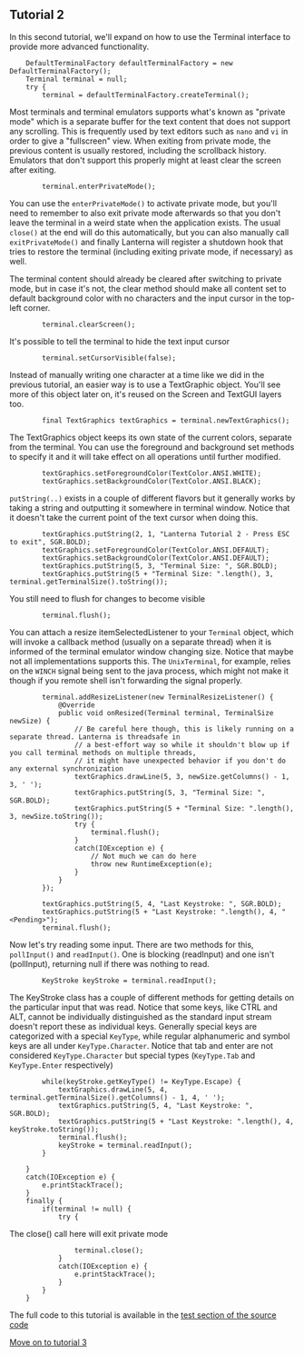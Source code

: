 Tutorial 2
---

In this second tutorial, we'll expand on how to use the Terminal interface to provide more advanced
functionality.

        DefaultTerminalFactory defaultTerminalFactory = new DefaultTerminalFactory();
        Terminal terminal = null;
        try {
            terminal = defaultTerminalFactory.createTerminal();

Most terminals and terminal emulators supports what's known as "private mode" which is a separate buffer for
the text content that does not support any scrolling. This is frequently used by text editors such as `nano`
and `vi` in order to give a "fullscreen" view. When exiting from private mode, the previous content is usually
restored, including the scrollback history. Emulators that don't support this properly might at least clear
the screen after exiting.

            terminal.enterPrivateMode();
            
You can use the `enterPrivateMode()` to activate private mode, but you'll need to remember to also exit
private mode afterwards so that you don't leave the terminal in a weird state when the application exists.
The usual `close()` at the end will do this automatically, but you can also manually call `exitPrivateMode()`
and finally Lanterna will register a shutdown hook that tries to restore the terminal (including exiting
private mode, if necessary) as well.

The terminal content should already be cleared after switching to private mode, but in case it's not, the
clear method should make all content set to default background color with no characters and the input cursor
in the top-left corner.

            terminal.clearScreen();


It's possible to tell the terminal to hide the text input cursor

            terminal.setCursorVisible(false);

Instead of manually writing one character at a time like we did in the previous tutorial, an easier way is
to use a TextGraphic object. You'll see more of this object later on, it's reused on the Screen and TextGUI
layers too.

            final TextGraphics textGraphics = terminal.newTextGraphics();

The TextGraphics object keeps its own state of the current colors, separate from the terminal. You can use
the foreground and background set methods to specify it and it will take effect on all operations until
further modified.

            textGraphics.setForegroundColor(TextColor.ANSI.WHITE);
            textGraphics.setBackgroundColor(TextColor.ANSI.BLACK);

`putString(..)` exists in a couple of different flavors but it generally works by taking a string and
outputting it somewhere in terminal window. Notice that it doesn't take the current point of the text
cursor when doing this.

            textGraphics.putString(2, 1, "Lanterna Tutorial 2 - Press ESC to exit", SGR.BOLD);
            textGraphics.setForegroundColor(TextColor.ANSI.DEFAULT);
            textGraphics.setBackgroundColor(TextColor.ANSI.DEFAULT);
            textGraphics.putString(5, 3, "Terminal Size: ", SGR.BOLD);
            textGraphics.putString(5 + "Terminal Size: ".length(), 3, terminal.getTerminalSize().toString());

You still need to flush for changes to become visible

            terminal.flush();

You can attach a resize itemSelectedListener to your `Terminal` object, which will invoke a callback method (usually on a
separate thread) when it is informed of the terminal emulator window changing size. Notice that maybe not
all implementations supports this. The `UnixTerminal`, for example, relies on the `WINCH` signal being sent to
the java process, which might not make it though if you remote shell isn't forwarding the signal properly.

            terminal.addResizeListener(new TerminalResizeListener() {
                @Override
                public void onResized(Terminal terminal, TerminalSize newSize) {
                    // Be careful here though, this is likely running on a separate thread. Lanterna is threadsafe in 
                    // a best-effort way so while it shouldn't blow up if you call terminal methods on multiple threads, 
                    // it might have unexpected behavior if you don't do any external synchronization
                    textGraphics.drawLine(5, 3, newSize.getColumns() - 1, 3, ' ');
                    textGraphics.putString(5, 3, "Terminal Size: ", SGR.BOLD);
                    textGraphics.putString(5 + "Terminal Size: ".length(), 3, newSize.toString());
                    try {
                        terminal.flush();
                    }
                    catch(IOException e) {
                        // Not much we can do here
                        throw new RuntimeException(e);
                    }
                }
            });

            textGraphics.putString(5, 4, "Last Keystroke: ", SGR.BOLD);
            textGraphics.putString(5 + "Last Keystroke: ".length(), 4, "<Pending>");
            terminal.flush();

Now let's try reading some input. There are two methods for this, `pollInput()` and `readInput()`. One is
blocking (readInput) and one isn't (pollInput), returning null if there was nothing to read.

            KeyStroke keyStroke = terminal.readInput();

The KeyStroke class has a couple of different methods for getting details on the particular input that was
read. Notice that some keys, like CTRL and ALT, cannot be individually distinguished as the standard input
stream doesn't report these as individual keys. Generally special keys are categorized with a special
`KeyType`, while regular alphanumeric and symbol keys are all under `KeyType.Character`. Notice that tab and
enter are not considered `KeyType.Character` but special types (`KeyType.Tab` and `KeyType.Enter` respectively)

            while(keyStroke.getKeyType() != KeyType.Escape) {
                textGraphics.drawLine(5, 4, terminal.getTerminalSize().getColumns() - 1, 4, ' ');
                textGraphics.putString(5, 4, "Last Keystroke: ", SGR.BOLD);
                textGraphics.putString(5 + "Last Keystroke: ".length(), 4, keyStroke.toString());
                terminal.flush();
                keyStroke = terminal.readInput();
            }

        }
        catch(IOException e) {
            e.printStackTrace();
        }
        finally {
            if(terminal != null) {
                try {

The close() call here will exit private mode

                    terminal.close();
                }
                catch(IOException e) {
                    e.printStackTrace();
                }
            }
        }

The full code to this tutorial is available in the [test section of the source code](https://github.com/mabe02/lanterna/blob/master/src/test/java/com/googlecode/lanterna/tutorial/Tutorial02.java)

[Move on to tutorial 3](Tutorial03.md)
